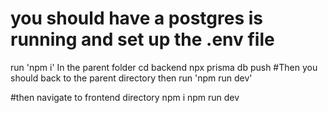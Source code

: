 # you should have a postgres is running and set up the .env file
run 'npm i' In the parent folder
cd backend
npx prisma db push
#Then you should back to the parent directory
then run 'npm run dev'

#then navigate to frontend directory
npm i
npm run dev
